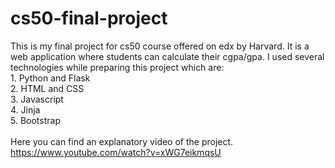 # cs50-final-project
This is my final project for cs50 course offered on edx by Harvard. It is a web application where students can calculate their cgpa/gpa.
I used several technologies while preparing this project which are:\
    1. Python and Flask\
    2. HTML and CSS\
    3. Javascript\
    4. Jinja\
    5. Bootstrap\
\
Here you can find an explanatory video of the project.
https://www.youtube.com/watch?v=xWG7eikmqsU
